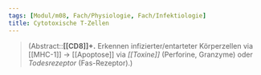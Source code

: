 ```yaml
---
tags: [Modul/m08, Fach/Physiologie, Fach/Infektiologie]
title: Cytotoxische T-Zellen
---
```

> (Abstract::**[[CD8]]+.** Erkennen infizierter/entarteter Körperzellen via [[MHC-1]] → [[Apoptose]] via *[[Toxine]]* (Perforine, Granzyme) oder *Todesrezeptor* (Fas-Rezeptor).)